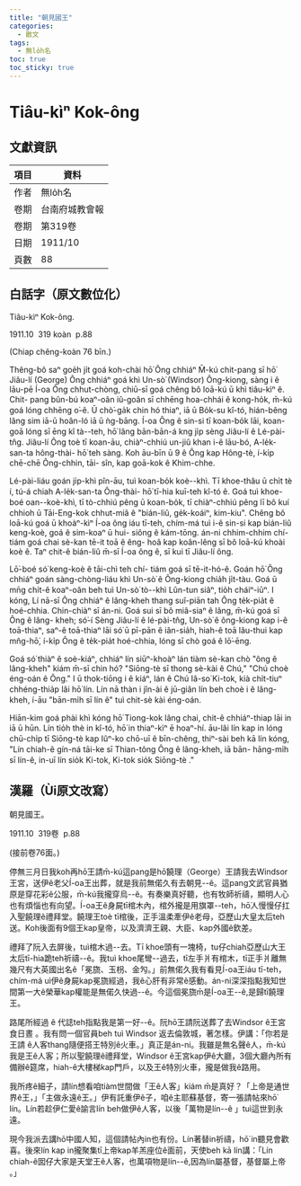 ```yaml
---
title: "朝見國王"
categories:
  - 散文
tags:
  - 無lo̍h名
toc: true
toc_sticky: true
---
```


# Tiâu-kìⁿ Kok-ông

## 文獻資訊

| 項目 | 資料 |
|---|---|
| 作者 | 無lo̍h名 |
| 卷期 | 台南府城教會報 |
| 卷期 | 第319卷 |
| 日期 | 1911/10 |
| 頁數 | 88 |

## 白話字（原文數位化）

Tiâu-kìⁿ Kok-ông.

1911.10  319 koàn  p.88

(Chiap chêng-koàn 76 bīn.)

Thêng-bô saⁿ goe̍h ji̍t goá koh-chài hō͘ Ông chhiáⁿ M̄-kú chit-pang sī hō͘ Jiâu-lí (George) Ông chhiáⁿ goá khì Un-sò͘ (Windsor) Ông-kiong, sàng i ê lāu-pē Í-oa Ông chhut-chòng, chiū-sī goá chêng bô loā-kú ū khì tiâu-kìⁿ ê. Chit- pang bûn-bú koaⁿ-oân iû-goân sī chhēng hoa-chhái ê kong-ho̍k, m̄-kú goá lóng chhēng o͘-ê. Ū chò͘-ga̍k chin hó thiaⁿ, iā ū Bo̍k-su kî-tó, hián-bêng lâng sim iā-ū hoân-ló iā ū ǹg-bāng. Í-oa Ông ê sin-si tī koan-bo̍k lāi, koan-goā lóng sī ēng kî tà--teh, hō͘ lâng bān-bān-á kng ji̍p sèng Jiâu-lí ê Lé-pài-tn̂g. Jiâu-lí Ông toè tī koan-āu, chiàⁿ-chhiú un-jiû khan i-ê lāu-bó, A-le̍k-san-ta hông-thài- hō͘ teh sàng. Koh āu-bīn ū 9 ê Ông kap Hông-tè, í-ki̍p chē-chē Ông-chhin, tāi- sîn, kap goā-kok ê Khim-chhe.

Lé-pài-liáu goán ji̍p-khì pîn-āu, tuì koan-bo̍k koè--khì. Tī khoe-thâu ū chi̍t tè í, tú-á chiah A-le̍k-san-ta Ông-thài- hō͘ tī-hia kuī-teh kî-tó ê. Goá tuì khoe- boé oan--koè-khì, tī tò-chhiú pêng ū koan-bo̍k, tī chiàⁿ-chhiú pêng lī bô kuí chhioh ū Tāi-Eng-kok chhut-miâ ê "bián-liû, ge̍k-koáiⁿ, kim-kiu". Chêng bô loā-kú goá ū khoàⁿ-kìⁿ Í-oa ông iáu tī-teh, chím-má tuì i-ê sin-si kap bián-liû keng-koè, goá ê sim-koaⁿ ū hui- siông ê kám-tōng. án-ni chhim-chhim chí-tiám goá chai sè-kan tē-it toā ê êng- hoâ kap koân-lêng sī bô loā-kú khoài koè ê. Taⁿ chit-ê bián-liû m̄-sī Í-oa ông ê, sī kui tī Jiâu-lí ông.

Lō͘-boé só͘ keng-koè ê tāi-chì teh chí- tiám goá sī tē-it-hó-ê. Goán hō͘ Ông chhiáⁿ goán sàng-chòng-liáu khì Un-sò͘ ê Ông-kiong chia̍h ji̍t-tàu. Goá ū mn̄g chi̍t-ê koaⁿ-oân beh tuì Un-sò͘ tò--khì Lûn-tun siâⁿ, tio̍h cháiⁿ-iūⁿ. I kóng, Lí nā-sī Ông chhiáⁿ ê lâng-kheh thang suî-piān tah Ông te̍k-pia̍t ê hoé-chhia. Chin-chiàⁿ sī án-ni. Goá sui sī bô miâ-siaⁿ ê lâng, m̄-kú goá sī Ông ê lâng- kheh; só͘-í Sèng Jiâu-lí ê lé-pài-tn̂g, Un-sò͘ ê ông-kiong kap i-ê toā-thiaⁿ, saⁿ-ê toā-thiaⁿ lāi só͘ ū pī-pān ê iân-sia̍h, hiah-ê toā lâu-thui kap mn̂g-hō͘, í-ki̍p Ông ê te̍k-pia̍t hoé-chhia, lóng sī chò goá ê lō͘-ēng.

Goá só͘ thiàⁿ ê soè-kiáⁿ, chhiáⁿ lín siūⁿ-khoàⁿ lán tiàm sè-kan chò "ông ê lâng-kheh" kiám m̄-sī chin hó? "Siōng-tè sī thong sè-kài ê Chú," "Chú choè éng-oán ê Ông." I ū thok-tiōng i ê kiáⁿ, lán ê Chú Iâ-so͘ Ki-tok, kià chi̍t-tiuⁿ chhéng-thia̍p lâi hō͘ lín. Lín nā thàn i jîn-ài ê jū-giân lín beh choè i ê lâng-kheh, í-āu "bān-mi̍h sī lín ê" tuì chit-sè kài éng-oán.

Hiān-kim goá phài khì kóng hō͘ Tiong-kok lâng chai, chit-ê chhiáⁿ-thiap lāi in iā ū hūn. Lín tio̍h thè in kî-tó, hō͘ in thiaⁿ-kìⁿ ē hoaⁿ-hí. āu-lâi lín kap in lóng chū-chi̍p tī Siōng-tè kap Iûⁿ-ko chō-uī ê bīn-chêng, thiⁿ-sài beh kā lín kóng, "Lín chiah-ê gín-ná tāi-ke sī Thian-tông Ông ê lâng-kheh, iā bān- hāng-mi̍h sī lín-ê, in-uī lín sio̍k Ki-tok, Ki-tok sio̍k Siōng-tè ."

## 漢羅（Ùi原文改寫）

朝見國王。

1911.10  319卷  p.88

(接前卷76面。)

停無三月日我koh再hō͘王請m̄-kú這pang是hō͘饒理（George）王請我去Windsor王宮，送伊ê老父Í-oa王出葬，就是我前無偌久有去朝見--ê。這pang文武官員猶原是穿花彩ê公服，m̄-kú我攏穿烏--ê。有奏樂真好聽，也有牧師祈禱，顯明人心也有煩惱也有向望。Í-oa王ê身屍tī棺木內，棺外攏是用旗罩--teh，hō͘人慢慢仔扛入聖饒理ê禮拜堂。饒理王toè tī棺後，正手溫柔牽伊ê老母，亞歷山大皇太后teh送。Koh後面有9個王kap皇帝，以及濟濟王親、大臣、kap外國ê欽差。

禮拜了阮入去屏後，tuì棺木過--去。Tī khoe頭有一塊椅，tu仔chiah亞歷山大王太后tī-hia跪teh祈禱--ê。我tuì khoe尾彎--過去，tī左手爿有棺木，tī正手爿離無幾尺有大英國出名ê「冕旒、玉枴、金勼。」前無偌久我有看見Í-oa王iáu tī-teh，chím-má uì伊ê身屍kap冕旒經過，我ê心肝有非常ê感動。án-ni深深指點我知世間第一大ê榮華kap權能是無偌久快過--ê。今這個冕旒m̄是Í-oa王--ê,是歸tī饒理王。

路尾所經過 ê 代誌teh指點我是第一好--ê。阮hō͘王請阮送葬了去Windsor ê王宮食日晝 。我有問一個官員beh tuì Windsor 返去倫敦城，著怎樣。伊講：「你若是王請 ê人客thang隨便搭王特別ê火車。」真正是án-ni。我雖是無名聲ê人，m̄-kú我是王ê人客；所以聖饒理ê禮拜堂，Windsor ê王宮kap伊ê大廳，3個大廳內所有備辦ê筵席，hiah-ê大樓梯kap門戶，以及王ê特別火車，攏是做我ê路用。

我所疼ê細子，請lín想看咱tiàm世間做「王ê人客」kiám m̄是真好？「上帝是通世界ê王，」「主做永遠ê王。」伊有託重伊ê子，咱ê主耶蘇基督，寄一張請帖來hō͘ lín。Lín若趁伊仁愛ê諭言lín beh做伊ê人客，以後「萬物是lín--ê 」tuì這世到永遠。

現今我派去講hō͘中國人知，這個請帖內in也有份。Lín著替in祈禱，hō͘ in聽見會歡喜。後來lín kap in攏聚集tī上帝kap羊羔座位ê面前，天使beh kā lín講：「Lín chiah-ê囡仔大家是天堂王ê人客，也萬項物是lín--ê,因為lín屬基督，基督屬上帝 。」
